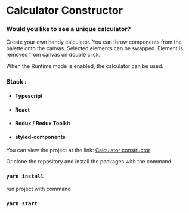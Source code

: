 # Calculator Constructor

### Would you like to see a unique calculator?

Create your own handy calculator. You can throw components from the palette onto the canvas.
Selected elements can be swapped.
Element is removed from canvas on double click.

When the Runtime mode is enabled, the calculator can be used.

### Stack :

- #### Typescript
- #### React 
- #### Redux / Redux Toolkit
- #### styled-components

You can view the project at the link: [Calculator constructor](https://serjge.github.io/constructor_calculator/) 

Or clone the repository and install the packages with the command

### `yarn install`

run project with command

### `yarn start`
